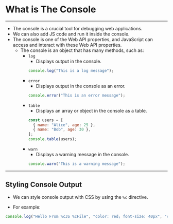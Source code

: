 # What is The Console

---

- The console is a crucial tool for debugging web applications.
- We can also add JS code and run it inside the console.
- The console is one of the Web API properties, and JavaScript can access and interact with these Web API properties.
  - The console is an object that has many methods, such as:
    - `log`  
      - Displays output in the console.
      ```js
      console.log("This is a log message");
      ```
    - `error`  
      - Displays output in the console as an error.
      ```js
      console.error("This is an error message");
      ```
    - `table`  
      - Displays an array or object in the console as a table.
      ```js
      const users = [
        { name: "Alice", age: 25 },
        { name: "Bob", age: 30 },
      ];
      console.table(users);
      ```
    - `warn`  
      - Displays a warning message in the console.
      ```js
      console.warn("This is a warning message");
      ```

---

## Styling Console Output

- We can style console output with CSS by using the `%c` directive.

- For example:

```js
console.log("Hello From %cJS %cFile", "color: red; font-size: 40px", "color: blue; font-size: 40px");
```
